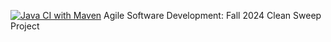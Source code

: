 [![Java CI with Maven](https://github.com/MichaelKotwica/459-clean-sweep-group-4/actions/workflows/maven.yml/badge.svg)](https://github.com/MichaelKotwica/459-clean-sweep-group-4/actions/workflows/maven.yml)
Agile Software Development: Fall 2024 Clean Sweep Project
